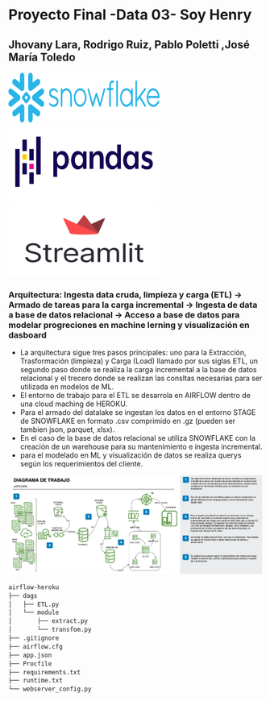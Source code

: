 # Proyecto Final -Data 03- Soy Henry
## Jhovany Lara, Rodrigo Ruiz, Pablo Poletti ,José María Toledo

<img src="/imagenes/Snowflake_Logo.png" width="300" height="100"/><img src="/imagenes/Pandas_logo.png" width="300" height="150"/><img src="/imagenes/Streamlit.png" width="300" height="150"/>


### Arquitectura: Ingesta data cruda, limpieza y carga (ETL) -> Armado de tareas para la carga incremental -> Ingesta de data a base de datos relacional -> Acceso a base de datos para modelar progreciones en machine lerning y visualización en dasboard

- La arquitectura sigue tres pasos principales: uno para la Extracción, Trasformación (limpieza) y Carga (Load) llamado por sus siglas ETL, un segundo paso donde se realiza la carga incremental a la base de datos relacional y el trecero donde se realizan las consltas necesarias para ser utilizada en modelos de ML.
- El entorno de trabajo para el ETL se desarrola en AIRFLOW dentro de una cloud maching de HEROKU.
- Para el armado del datalake se ingestan los datos en el entorno STAGE de SNOWFLAKE en formato .csv comprimido en .gz (pueden ser tambien json, parquet, xlsx).
- En el caso de la base de datos relacional se utiliza SNOWFLAKE con la creación de un warehouse para su mantenimiento e ingesta incremental.
- para el modelado en ML y visualización de datos se realiza querys según los requerimientos del cliente.

<img src="/imagenes/diagrama latin data.jpg"/>

```bash
airflow-heroku
├── dags
│   ├── ETL.py
│   └── module
│       ├── extract.py
│       └── transfom.py
├── .gitignore
├── airflow.cfg
├── app.json
├── Procfile
├── requirements.txt
├── runtime.txt
└── webserver_config.py
```